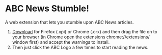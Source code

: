 # ABC News Stumble!
A web extension that lets you stumble upon ABC News articles.

1. [Download](https://github.com/phocks/abc-stumble/releases) for Firefox (.xpi) or Chrome (.crx) and then drag the file on to your browser (in Chrome open the extensions chrome://extensions/ window first) and accept the warnings to install.
2. Then just click the ABC Logo a few times to start reading the news.
